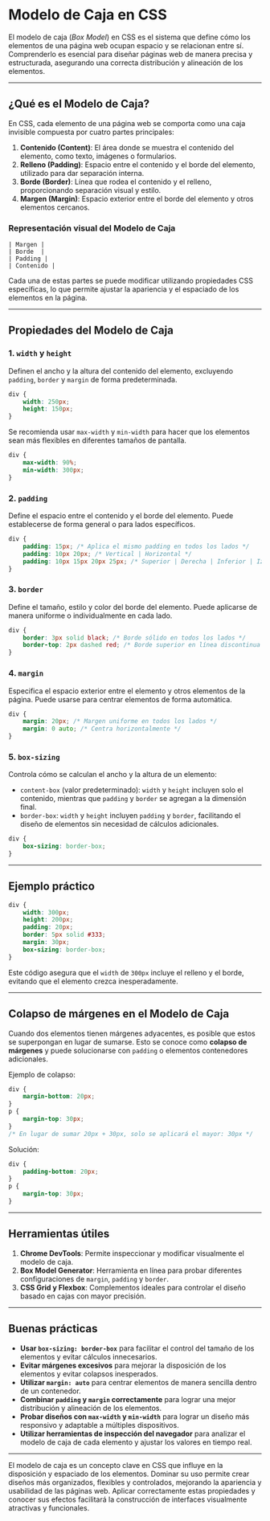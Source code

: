 # Modelo de Caja en CSS

El modelo de caja (*Box Model*) en CSS es el sistema que define cómo los elementos de una página web ocupan espacio y se relacionan entre sí. Comprenderlo es esencial para diseñar páginas web de manera precisa y estructurada, asegurando una correcta distribución y alineación de los elementos.

---

## ¿Qué es el Modelo de Caja?
En CSS, cada elemento de una página web se comporta como una caja invisible compuesta por cuatro partes principales:

1. **Contenido (Content)**: El área donde se muestra el contenido del elemento, como texto, imágenes o formularios.
2. **Relleno (Padding)**: Espacio entre el contenido y el borde del elemento, utilizado para dar separación interna.
3. **Borde (Border)**: Línea que rodea el contenido y el relleno, proporcionando separación visual y estilo.
4. **Margen (Margin)**: Espacio exterior entre el borde del elemento y otros elementos cercanos.

### Representación visual del Modelo de Caja
```
| Margen |
| Borde  |
| Padding |
| Contenido |
```
Cada una de estas partes se puede modificar utilizando propiedades CSS específicas, lo que permite ajustar la apariencia y el espaciado de los elementos en la página.

---

## Propiedades del Modelo de Caja

### 1. `width` y `height`
Definen el ancho y la altura del contenido del elemento, excluyendo `padding`, `border` y `margin` de forma predeterminada.
```css
div {
    width: 250px;
    height: 150px;
}
```
Se recomienda usar `max-width` y `min-width` para hacer que los elementos sean más flexibles en diferentes tamaños de pantalla.
```css
div {
    max-width: 90%;
    min-width: 300px;
}
```

### 2. `padding`
Define el espacio entre el contenido y el borde del elemento. Puede establecerse de forma general o para lados específicos.
```css
div {
    padding: 15px; /* Aplica el mismo padding en todos los lados */
    padding: 10px 20px; /* Vertical | Horizontal */
    padding: 10px 15px 20px 25px; /* Superior | Derecha | Inferior | Izquierda */
}
```

### 3. `border`
Define el tamaño, estilo y color del borde del elemento. Puede aplicarse de manera uniforme o individualmente en cada lado.
```css
div {
    border: 3px solid black; /* Borde sólido en todos los lados */
    border-top: 2px dashed red; /* Borde superior en línea discontinua */
}
```

### 4. `margin`
Especifica el espacio exterior entre el elemento y otros elementos de la página. Puede usarse para centrar elementos de forma automática.
```css
div {
    margin: 20px; /* Margen uniforme en todos los lados */
    margin: 0 auto; /* Centra horizontalmente */
}
```

### 5. `box-sizing`
Controla cómo se calculan el ancho y la altura de un elemento:
- `content-box` (valor predeterminado): `width` y `height` incluyen solo el contenido, mientras que `padding` y `border` se agregan a la dimensión final.
- `border-box`: `width` y `height` incluyen `padding` y `border`, facilitando el diseño de elementos sin necesidad de cálculos adicionales.
```css
div {
    box-sizing: border-box;
}
```

---

## Ejemplo práctico
```css
div {
    width: 300px;
    height: 200px;
    padding: 20px;
    border: 5px solid #333;
    margin: 30px;
    box-sizing: border-box;
}
```
Este código asegura que el `width` de `300px` incluye el relleno y el borde, evitando que el elemento crezca inesperadamente.

---

## Colapso de márgenes en el Modelo de Caja
Cuando dos elementos tienen márgenes adyacentes, es posible que estos se superpongan en lugar de sumarse. Esto se conoce como **colapso de márgenes** y puede solucionarse con `padding` o elementos contenedores adicionales.

Ejemplo de colapso:
```css
div {
    margin-bottom: 20px;
}
p {
    margin-top: 30px;
}
/* En lugar de sumar 20px + 30px, solo se aplicará el mayor: 30px */
```

Solución:
```css
div {
    padding-bottom: 20px;
}
p {
    margin-top: 30px;
}
```

---

## Herramientas útiles

1. **Chrome DevTools**: Permite inspeccionar y modificar visualmente el modelo de caja.
2. **Box Model Generator**: Herramienta en línea para probar diferentes configuraciones de `margin`, `padding` y `border`.
3. **CSS Grid y Flexbox**: Complementos ideales para controlar el diseño basado en cajas con mayor precisión.

---

## Buenas prácticas
- **Usar `box-sizing: border-box`** para facilitar el control del tamaño de los elementos y evitar cálculos innecesarios.
- **Evitar márgenes excesivos** para mejorar la disposición de los elementos y evitar colapsos inesperados.
- **Utilizar `margin: auto`** para centrar elementos de manera sencilla dentro de un contenedor.
- **Combinar `padding` y `margin` correctamente** para lograr una mejor distribución y alineación de los elementos.
- **Probar diseños con `max-width` y `min-width`** para lograr un diseño más responsivo y adaptable a múltiples dispositivos.
- **Utilizar herramientas de inspección del navegador** para analizar el modelo de caja de cada elemento y ajustar los valores en tiempo real.

---

El modelo de caja es un concepto clave en CSS que influye en la disposición y espaciado de los elementos. Dominar su uso permite crear diseños más organizados, flexibles y controlados, mejorando la apariencia y usabilidad de las páginas web. Aplicar correctamente estas propiedades y conocer sus efectos facilitará la construcción de interfaces visualmente atractivas y funcionales.